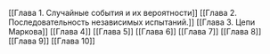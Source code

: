 [[Глава 1. Случайные события и их вероятности]]
[[Глава 2. Последовательность независимых испытаний.]]
[[Глава 3. Цепи Маркова]]
[[Глава 4]]
[[Глава 5]]
[[Глава 6]]
[[Глава 7]]
[[Глава 8]]
[[Глава 9]]
[[Глава 10]]
